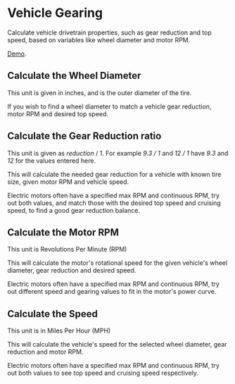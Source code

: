 # Vehicle Gearing

Calculate vehicle drivetrain properties, such as gear reduction and top speed, based on variables like wheel diameter and motor RPM.

[Demo](http://robot54.com/gearing/).

## Calculate the Wheel Diameter
This unit is given in inches, and is the outer diameter of the tire.

If you wish to find a wheel diameter to match a vehicle gear reduction, motor RPM and desired top speed.

## Calculate the Gear Reduction ratio
This unit is given as *reduction* / 1. For example *9.3 / 1* and *12 / 1* have *9.3* and *12* for the values entered here.

This will calculate the needed gear reduction for a vehicle with known tire size, given motor RPM and vehicle speed.

Electric motors often have a specified max RPM and continuous RPM, try out both values, and match those with the desired top speed and cruising speed, to find a good gear reduction balance.

## Calculate the Motor RPM
This unit is Revolutions Per Minute (RPM)

This will calculate the motor's rotational speed for the given vehicle's wheel diameter, gear reduction and desired speed.

Electric motors often have a specified max RPM and continuous RPM, try out different speed and gearing values to fit in the motor's power curve.

## Calculate the Speed
This unit is in Miles Per Hour (MPH)

This will calculate the vehicle's speed for the selected wheel diameter, gear reduction and motor RPM.

Electric motors often have a specified max RPM and continuous RPM, try out both values to see top speed and cruising speed respectively.

